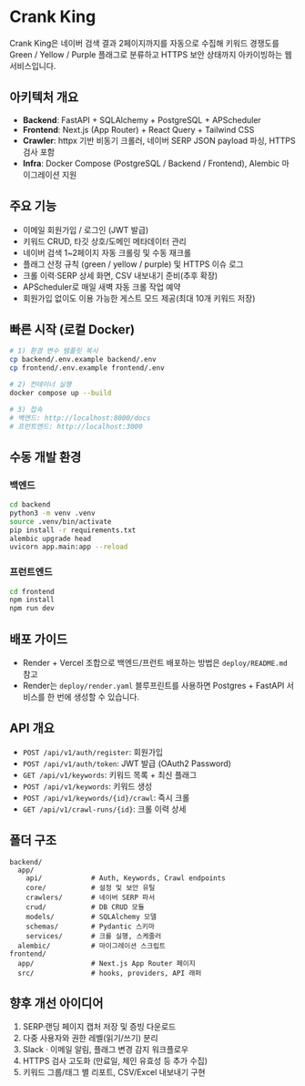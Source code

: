 # Crank King

Crank King은 네이버 검색 결과 2페이지까지를 자동으로 수집해 키워드 경쟁도를 Green / Yellow / Purple 플래그로 분류하고 HTTPS 보안 상태까지 아카이빙하는 웹 서비스입니다.

## 아키텍처 개요
- **Backend**: FastAPI + SQLAlchemy + PostgreSQL + APScheduler
- **Frontend**: Next.js (App Router) + React Query + Tailwind CSS
- **Crawler**: httpx 기반 비동기 크롤러, 네이버 SERP JSON payload 파싱, HTTPS 검사 포함
- **Infra**: Docker Compose (PostgreSQL / Backend / Frontend), Alembic 마이그레이션 지원

## 주요 기능
- 이메일 회원가입 / 로그인 (JWT 발급)
- 키워드 CRUD, 타깃 상호/도메인 메타데이터 관리
- 네이버 검색 1~2페이지 자동 크롤링 및 수동 재크롤
- 플래그 산정 규칙 (green / yellow / purple) 및 HTTPS 이슈 로그
- 크롤 이력·SERP 상세 화면, CSV 내보내기 준비(추후 확장)
- APScheduler로 매일 새벽 자동 크롤 작업 예약
- 회원가입 없이도 이용 가능한 게스트 모드 제공(최대 10개 키워드 저장)

## 빠른 시작 (로컬 Docker)
```bash
# 1) 환경 변수 템플릿 복사
cp backend/.env.example backend/.env
cp frontend/.env.example frontend/.env

# 2) 컨테이너 실행
docker compose up --build

# 3) 접속
# 백엔드: http://localhost:8000/docs
# 프런트엔드: http://localhost:3000
```

## 수동 개발 환경
### 백엔드
```bash
cd backend
python3 -m venv .venv
source .venv/bin/activate
pip install -r requirements.txt
alembic upgrade head
uvicorn app.main:app --reload
```

### 프런트엔드
```bash
cd frontend
npm install
npm run dev
```

## 배포 가이드
- Render + Vercel 조합으로 백엔드/프런트 배포하는 방법은 `deploy/README.md` 참고
- Render는 `deploy/render.yaml` 블루프린트를 사용하면 Postgres + FastAPI 서비스를 한 번에 생성할 수 있습니다.

## API 개요
- `POST /api/v1/auth/register`: 회원가입
- `POST /api/v1/auth/token`: JWT 발급 (OAuth2 Password)
- `GET /api/v1/keywords`: 키워드 목록 + 최신 플래그
- `POST /api/v1/keywords`: 키워드 생성
- `POST /api/v1/keywords/{id}/crawl`: 즉시 크롤
- `GET /api/v1/crawl-runs/{id}`: 크롤 이력 상세

## 폴더 구조
```
backend/
  app/
    api/            # Auth, Keywords, Crawl endpoints
    core/           # 설정 및 보안 유틸
    crawlers/       # 네이버 SERP 파서
    crud/           # DB CRUD 모듈
    models/         # SQLAlchemy 모델
    schemas/        # Pydantic 스키마
    services/       # 크롤 실행, 스케줄러
  alembic/          # 마이그레이션 스크립트
frontend/
  app/              # Next.js App Router 페이지
  src/              # hooks, providers, API 래퍼
```

## 향후 개선 아이디어
1. SERP·랜딩 페이지 캡처 저장 및 증빙 다운로드
2. 다중 사용자와 권한 레벨(읽기/쓰기) 분리
3. Slack · 이메일 알림, 플래그 변경 감지 워크플로우
4. HTTPS 검사 고도화 (만료일, 체인 유효성 등 추가 수집)
5. 키워드 그룹/태그 별 리포트, CSV/Excel 내보내기 구현
